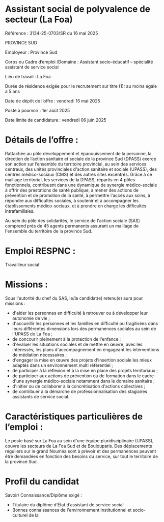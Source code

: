 # Assistant social de polyvalence de secteur (La Foa)

Référence : 3134-25-0703/SR du 16 mai 2025

PROVINCE SUD

Employeur : Province Sud

Corps ou Cadre d’emploi /Domaine : Assistant socio-éducatif – spécialité assistant de service social

Lieu de travail : La Foa

Durée de résidence exigée pour le recrutement sur titre (1): au moins égale à 5 ans

Date de dépôt de l’offre : vendredi 16 mai 2025

Poste à pourvoir : 1er août 2025

Date limite de candidature : vendredi 06 juin 2025

# Détails de l’offre :

Rattachée au pôle développement et épanouissement de la personne, la direction de l’action sanitaire et sociale de la province Sud (DPASS) exerce son action sur l’ensemble du territoire provincial, au sein des services centraux, des unités provinciales d'action sanitaire et sociale (UPASS), des centres médico-sociaux (CMS) et des autres sites excentrés. Grâce à ce maillage territorial, les services de la DPASS, répartis en 4 pôles fonctionnels, contribuent dans une dynamique de synergie médico-sociale à offrir des prestations de santé publique, à mener des actions de prévention et de promotion de la santé, à permettre l'accès aux soins, à répondre aux difficultés sociales, à soutenir et à accompagner les établissements médico-sociaux, et à prendre en charge les difficultés intrafamiliales.

Au sein du pôle des solidarités, le service de l'action sociale (SAS) comprend près de 45 agents permanents assurant un maillage de l'ensemble du territoire de la province Sud.

# Emploi RESPNC :

Travailleur social

# Missions :

Sous l'autorité du chef du SAS, le/la candidat(e) retenu(e) aura pour missions :

- d'aider les personnes en difficulté à retrouver ou à développer leur autonomie de vie ;
- d'accueillir les personnes et les familles en difficulté ou fragilisées dans leurs différentes dimensions lors des permanences sociales au sein de l'UPASS de La Foa ;
- de concourir pleinement à la protection de l'enfance ;
- d'évaluer les situations sociales et de mettre en œuvre, avec les intéressés, les plans d'accompagnement en engageant les interventions de médiation nécessaires ;
- d'engager la mise en œuvre des projets d'insertion sociale les mieux adaptés dans un environnement multi référentiel ;
- de participer à la réflexion et à la mise en place des projets territoriaux ;
- de participer aux actions de prévention ou de formation dans le cadre d'une synergie médico-sociale notamment dans le domaine sanitaire ;
- d'initier ou de collaborer à la concrétisation d'actions collectives ;
- de contribuer à la démarche de professionnalisation des stagiaires assistants de service social.

# Caractéristiques particulières de l’emploi :

Le poste basé sur La Foa au sein d'une équipe pluridisciplinaire (UPASS), couvre les secteurs de La Foa Sud et de Boulouparis. Des déplacements réguliers sur le grand Nouméa sont à prévoir et des permanences peuvent être demandées en fonction des besoins du service, sur tout le territoire de la province Sud.

# Profil du candidat

Savoir/ Connaissance/Diplôme exigé :

- Titulaire du diplôme d’État d’assistant de service social
- Bonnes connaissances de l'environnement institutionnel et socio-culturel de la